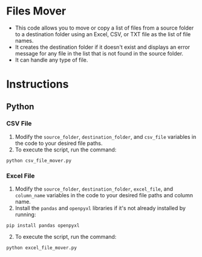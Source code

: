 # Files Mover

- This code allows you to move or copy a list of files from a source folder to a destination folder using an Excel, CSV, or TXT file as the list of file names.
- It creates the destination folder if it doesn't exist and displays an error message for any file in the list that is not found in the source folder.
- It can handle any type of file.

# Instructions

## Python
### CSV File

1. Modify the `source_folder`, `destination_folder`, and `csv_file` variables in the code to your desired file paths.
2. To execute the script, run the command:
```
python csv_file_mover.py
```

### Excel File

1. Modify the `source_folder`, `destination_folder`, `excel_file`, and `column_name` variables in the code to your desired file paths and column name.
2. Install the `pandas` and `openpyxl` libraries if it's not already installed by running:
```
pip install pandas openpyxl
```
2. To execute the script, run the command:
```
python excel_file_mover.py
```




